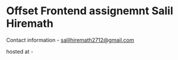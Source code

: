 # Offset Frontend assignemnt Salil Hiremath #
Contact information - 
salilhiremath2712@gmail.com 



hosted at - 
